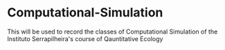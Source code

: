 # Computational-Simulation
This will be used to record the classes of Computational Simulation of the Instituto Serrapilheira's course of Qauntitative Ecology
